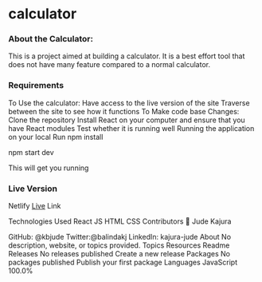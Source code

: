 # calculator

### About the Calculator:
This is a project aimed at building a calculator. It is a best effort tool that does not have many feature compared to a normal calculator.

### Requirements
To Use the calculator:
Have access to the live version of the site
Traverse between the site to see how it functions
To Make code base Changes:
Clone the repository
Install React on your computer and ensure that you have React modules
Test whether it is running well
Running the application on your local
Run npm install


npm start dev 

This will get you running

### Live Version
Netlify [Live](https://young-sierra-01905.herokuapp.com/) Link


Technologies Used
React JS
HTML
CSS
Contributors
👤 Jude Kajura

GitHub: @kbjude
Twitter:@balindakj
LinkedIn: kajura-jude
About
No description, website, or topics provided.
Topics
Resources
 Readme
Releases
No releases published
Create a new release
Packages
No packages published
Publish your first package
Languages
JavaScript
100.0%
